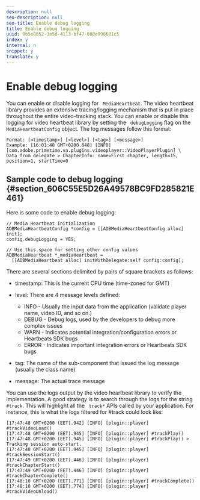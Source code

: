 ```yaml
---
description: null
seo-description: null
seo-title: Enable debug logging
title: Enable debug logging
uuid: 9b5e8852-3e5d-4113-bf47-088e998601c5
index: y
internal: n
snippet: y
translate: y
---
```


# Enable debug logging


<a id="section_D790DDCAAD1141FFA0FF41E52F2B36AA"></a>

You can enable or disable logging for ` MediaHeartbeat`. 
The video heartbeat library provides an extensive tracing/logging mechanism that is put in place throughout the entire video-tracking stack. You can enable or disable this logging for video heartbeat library by setting the ` debugLogging` flag on the ` MediaHeartbeatConfig` object. 
The log messages follow this format: 
```
Format: [<timestamp>] [<level>] [<tag>] [<message>] 
Example: [16:01:48 GMT+0200.848] [INFO] [com.adobe.primetime.va.plugins.videoplayer::VideoPlayerPlugin] \  
Data from delegate > ChapterInfo: name=First chapter, length=15, position=1, startTime=0
```


## Sample code to debug logging {#section_606C55E5D26A49578BC9FD285821E461}

Here is some code to enable debug logging: 
```
// Media Heartbeat Initialization 
ADBMediaHeartbeatConfig *config = [[ADBMediaHeartbeatConfig alloc] init]; 
config.debugLogging = YES; 
 
// Use this space for setting other config values 
ADBMediaHeartbeat *_mediaHeartbeat =  
  [[ADBMediaHeartbeat alloc] initWithDelegate:self config:config]; 

```

There are several sections delimited by pairs of square brackets as follows: 
* timestamp: This is the current CPU time (time-zoned for GMT)
* level: There are 4 message levels defined: 
    * INFO - Usually the input data from the application (validate player name, video ID, and so on.)
    * DEBUG - Debug logs, used by the developers to debug more complex issues
    * WARN - Indicates potential integration/configuration errors or Heartbeats SDK bugs
    * ERROR - Indicates important integration errors or Heartbeats SDK bugs

* tag: The name of the sub-component that issued the log message (usually the class name)
* message: The actual trace message

You can use the logs output by the video heartbeat library to verify the implementation. A good strategy is to search through the logs for the string ` #track`. This will highlight all the ` track*` APIs called by your application. 
For instance, this is what the logs filtered for #track could look like: 
```
[17:47:48 GMT+0200 (EET).942] [INFO] [plugin::player] #trackVideoLoad() 
[17:47:48 GMT+0200 (EET).945] [INFO] [plugin::player] #trackPlay() 
[17:47:48 GMT+0200 (EET).945] [INFO] [plugin::player] #trackPlay() > Tracking session auto-start. 
[17:47:48 GMT+0200 (EET).945] [INFO] [plugin::player] #trackSessionStart() 
[17:47:49 GMT+0200 (EET).446] [INFO] [plugin::player] #trackChapterStart() 
[17:47:49 GMT+0200 (EET).446] [INFO] [plugin::player] #trackChapterComplete() 
[17:48:10 GMT+0200 (EET).771] [INFO] [plugin::player] #trackComplete() 
[17:48:10 GMT+0200 (EET).774] [INFO] [plugin::player] #trackVideoUnload()
```

